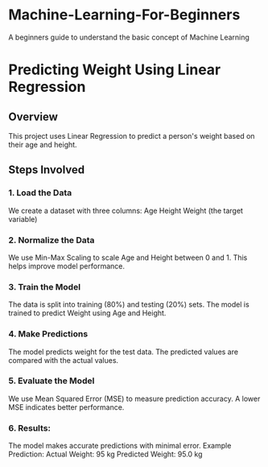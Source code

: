 # Machine-Learning-For-Beginners
A beginners guide to understand the basic concept of Machine Learning
# Predicting Weight Using Linear Regression
## Overview
This project uses Linear Regression to predict a person's weight based on their age and height.
## Steps Involved
### 1. Load the Data
We create a dataset with three columns:
Age
Height
Weight (the target variable)
### 2. Normalize the Data
We use Min-Max Scaling to scale Age and Height between 0 and 1. This helps improve model performance.
### 3. Train the Model
The data is split into training (80%) and testing (20%) sets.
The model is trained to predict Weight using Age and Height.
### 4. Make Predictions
The model predicts weight for the test data.
The predicted values are compared with the actual values.
### 5. Evaluate the Model
We use Mean Squared Error (MSE) to measure prediction accuracy. A lower MSE indicates better performance.
### 6. Results:
The model makes accurate predictions with minimal error.
Example Prediction:
Actual Weight: 95 kg
Predicted Weight: 95.0 kg
